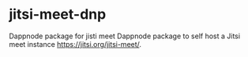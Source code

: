 # jitsi-meet-dnp
Dappnode package for jisti meet
Dappnode package to self host a Jitsi meet instance https://jitsi.org/jitsi-meet/.